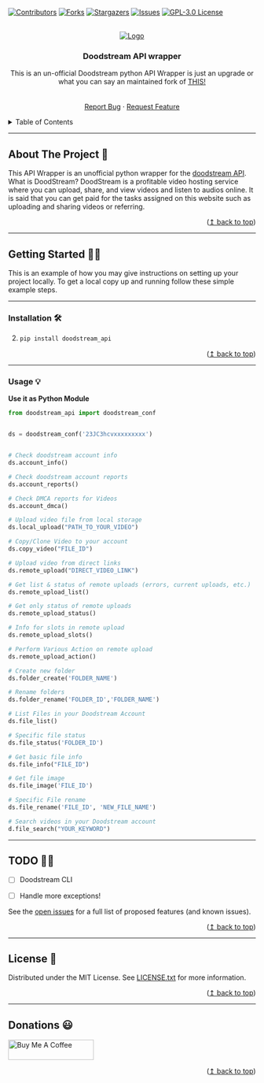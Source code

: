
<div id="top"></div>

[![Contributors][contributors-shield]][contributors-url]
[![Forks][forks-shield]][forks-url]
[![Stargazers][stars-shield]][stars-url]
[![Issues][issues-shield]][issues-url]
[![GPL-3.0 License][license-shield]][license-url]



<!-- PROJECT LOGO -->
<br />
<div align="center">
  <a href="https://github.com/adityash4rma/doodstream_api">
    <img src="images/header.png" alt="Logo">
  </a>

<h3 align="center">Doodstream API wrapper</h3>

  <p align="center">
    This is an un-official Doodstream python API Wrapper is just an upgrade or what you can say an maintained fork of <a href="https://github.com/wahyubiman/DoodStream"> THIS! </a>
    <br />
    <a href="https://github.com/adityash4rma/doodstream_api"></a>
    <br />
    <br />
    <a href="https://github.com/adityash4rma/doodstream_api/issues">Report Bug</a>
    ·
    <a href="https://github.com/adityash4rma/doodstream_api/issues">Request Feature</a>
  </p>
</div>



<!-- TABLE OF CONTENTS -->
<details>
  <summary>Table of Contents</summary>
  <ol>
    <li>
      <a href="#about-the-project">About The Project</a>
    </li>
    <li><a href="#getting-started">Getting Started</a></li>
    <li><a href="#todo">TODO</a></li>
    <li><a href="#faqs">FAQs</a></li>
    <li><a href="#license">License</a></li>
    <li><a href="#contact">Contact</a></li>
  </ol>
</details>


---
<!-- ABOUT THE PROJECT -->
## About The Project 🤔

This API Wrapper is an unofficial python wrapper for the <a href="https://doodstream.com/api-docs"> doodstream API</a>. What is DoodStream? DoodStream is a profitable video hosting service where you can upload, share, and view videos and listen to audios online. It is said that you can get paid for the tasks assigned on this website such as uploading and sharing videos or referring.

<p align="right">(<a href="#top">↥ back to top</a>)</p>


---
<!-- GETTING STARTED -->
## Getting Started 🏃‍♂️

This is an example of how you may give instructions on setting up your project locally.
To get a local copy up and running follow these simple example steps.

---
### Installation 🛠

2. 
   ```sh
   pip install doodstream_api
   ```

<p align="right">(<a href="#top">↥ back to top</a>)</p>

---

### Usage 💡

**Use it as Python Module**
```python
from doodstream_api import doodstream_conf


ds = doodstream_conf('23JC3hcvxxxxxxxxx')


# Check doodstream account info
ds.account_info()

# Check doodstream account reports
ds.account_reports()

# Check DMCA reports for Videos
ds.account_dmca()

# Upload video file from local storage
ds.local_upload("PATH_TO_YOUR_VIDEO")

# Copy/Clone Video to your account
ds.copy_video("FILE_ID")

# Upload video from direct links
ds.remote_upload("DIRECT_VIDEO_LINK")

# Get list & status of remote uploads (errors, current uploads, etc.)
ds.remote_upload_list()

# Get only status of remote uploads
ds.remote_upload_status()

# Info for slots in remote upload
ds.remote_upload_slots()

# Perform Various Action on remote upload
ds.remote_upload_action()

# Create new folder
ds.folder_create('FOLDER_NAME')

# Rename folders
ds.folder_rename('FOLDER_ID','FOLDER_NAME')

# List Files in your Doodstream Account
ds.file_list()

# Specific file status
ds.file_status('FOLDER_ID')

# Get basic file info
ds.file_info("FILE_ID")

# Get file image
ds.file_image('FILE_ID')

# Specific File rename
ds.file_rename('FILE_ID', 'NEW_FILE_NAME')

# Search videos in your Doodstream account
d.file_search("YOUR_KEYWORD")

```

---

<!-- ROADMAP -->
## TODO 👷‍♂️

- [ ] Doodstream CLI
- [ ] Handle more exceptions!



See the [open issues](https://github.com/adityash4rma/doodstream_api/issues) for a full list of proposed features (and known issues).

<p align="right">(<a href="#top">↥ back to top</a>)</p>

---

<!-- LICENSE -->
## License 📃

Distributed under the MIT License. See [LICENSE.txt](https://github.com/adityash4rma/doodstream_api/blob/main/LICENSE)  for more information.

<p align="right">(<a href="#top">↥ back to top</a>)</p>


---
<!-- CONTACT -->
## Donations 😃

<a href="https://www.buymeacoffee.com/adityash4rma" target="_blank"><img src="images/blue.png" alt="Buy Me A Coffee" height="41" width="174"></a>


<p align="right">(<a href="#top">↥ back to top</a>)</p>


<!-- MARKDOWN LINKS & IMAGES -->
<!-- https://www.markdownguide.org/basic-syntax/#reference-style-links -->
[contributors-shield]: https://img.shields.io/github/contributors/adityash4rma/doodstream.svg?style=for-the-badge
[contributors-url]: https://github.com/adityash4rma/doodstream_api/graphs/contributors
[forks-shield]: https://img.shields.io/github/forks/adityash4rma/doodstream.svg?style=for-the-badge
[forks-url]: https://github.com/adityash4rma/doodstream_api/network/members
[stars-shield]: https://img.shields.io/github/stars/adityash4rma/doodstream.svg?style=for-the-badge
[stars-url]: https://github.com/adityash4rma/doodstream_api/stargazers
[issues-shield]: https://img.shields.io/github/issues/adityash4rma/doodstream.svg?style=for-the-badge
[issues-url]: https://github.com/adityash4rma/doodstream_api/issues
[license-shield]: https://img.shields.io/github/license/adityash4rma/doodstream.svg?style=for-the-badge
[license-url]: https://github.com/adityash4rma/doodstream_api/blob/master/LICENSE
[product-screenshot]: images/screenshot.png